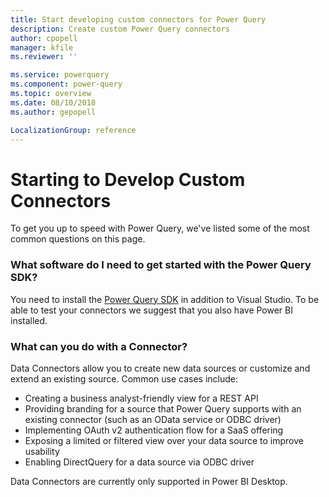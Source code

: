 ```yaml
---
title: Start developing custom connectors for Power Query 
description: Create custom Power Query connectors
author: cpopell
manager: kfile
ms.reviewer: ''

ms.service: powerquery
ms.component: power-query
ms.topic: overview
ms.date: 08/10/2018
ms.author: gepopell

LocalizationGroup: reference
---
```


# Starting to Develop Custom Connectors
To get you up to speed with Power Query, we've listed some of the most common questions on this page.

### What software do I need to get started with the Power Query SDK?
You need to install the [Power Query SDK](https://www.aka.ms/powerquerysdk) in addition to Visual Studio. To be able to test your connectors we suggest that you also have Power BI installed.

### What can you do with a Connector?
Data Connectors allow you to create new data sources or customize and extend an existing source. Common use cases include:
* Creating a business analyst-friendly view for a REST API
* Providing branding for a source that Power Query supports with an existing connector (such as an OData service or ODBC driver)
* Implementing OAuth v2 authentication flow for a SaaS offering
* Exposing a limited or filtered view over your data source to improve usability
* Enabling DirectQuery for a data source via ODBC driver

Data Connectors are currently only supported in Power BI Desktop.